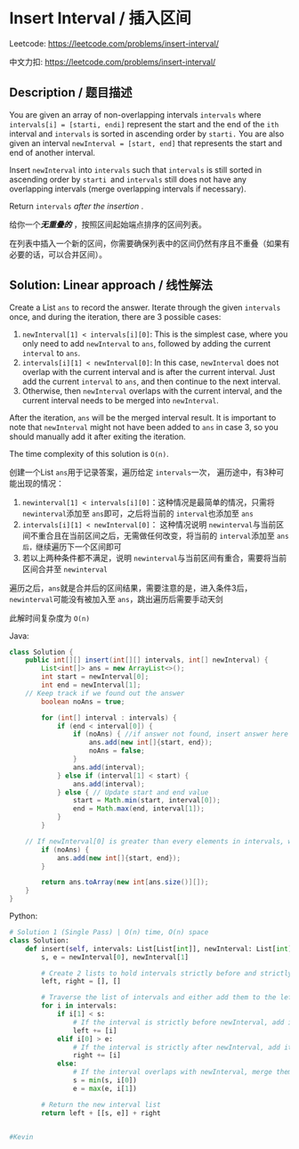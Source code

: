 # Insert Interval / 插入区间

Leetcode: https://leetcode.com/problems/insert-interval/

中文力扣: https://leetcode.com/problems/insert-interval/

## Description / 题目描述

You are given an array of non-overlapping intervals `intervals` where `intervals[i] = [starti, endi]` represent the start and the end of the `ith` interval and `intervals` is sorted in ascending order by `starti.` You are also given an interval `newInterval = [start, end]` that represents the start and end of another interval.

Insert `newInterval` into `intervals` such that `intervals` is still sorted in ascending order by `starti `and `intervals` still does not have any overlapping intervals (merge overlapping intervals if necessary).

Return `intervals`  *after the insertion* .

给你一个***无重叠的*** ，按照区间起始端点排序的区间列表。

在列表中插入一个新的区间，你需要确保列表中的区间仍然有序且不重叠（如果有必要的话，可以合并区间）。

## Solution: Linear approach / 线性解法

Create a List `ans` to record the answer. Iterate through the given `intervals` once, and during the iteration, there are 3 possible cases:

1. `newInterval[1] < intervals[i][0]`: This is the simplest case, where you only need to add `newInterval` to `ans`, followed by adding the current `interval` to `ans`.
2. `intervals[i][1] < newInterval[0]`: In this case, `newInterval` does not overlap with the current interval and is after the current interval. Just add the current `interval` to `ans`, and then continue to the next interval.
3. Otherwise, then `newInterval` overlaps with the current interval, and the current interval needs to be merged into `newInterval`.

After the iteration, `ans` will be the merged interval result. It is important to note that `newInterval` might not have been added to `ans` in case 3, so you should manually add it after exiting the iteration.

The time complexity of this solution is `O(n)`.

创建一个List `ans`用于记录答案，遍历给定 `intervals`一次， 遍历途中，有3种可能出现的情况：

1. `newinterval[1] < intervals[i][0]`：这种情况是最简单的情况，只需将 `newinterval`添加至 `ans`即可，之后将当前的 `interval`也添加至 `ans`
2. `intervals[i][1] < newInterval[0]`： 这种情况说明 `newinterval`与当前区间不重合且在当前区间之后，无需做任何改变，将当前的 `interval`添加至 `ans后，`继续遍历下一个区间即可
3. 若以上两种条件都不满足，说明 `newinterval`与当前区间有重合，需要将当前区间合并至 `newinterval`

遍历之后，`ans`就是合并后的区间结果，需要注意的是，进入条件3后，`newinterval`可能没有被加入至 `ans`，跳出遍历后需要手动天剑

此解时间复杂度为 `O(n)`

Java:

```java
class Solution {
    public int[][] insert(int[][] intervals, int[] newInterval) {
        List<int[]> ans = new ArrayList<>();
        int start = newInterval[0];
        int end = newInterval[1];
	// Keep track if we found out the answer
        boolean noAns = true;

        for (int[] interval : intervals) {
            if (end < interval[0]) {
                if (noAns) { //if answer not found, insert answer here
                    ans.add(new int[]{start, end});
                    noAns = false;
                }
                ans.add(interval);
            } else if (interval[1] < start) {
                ans.add(interval);
            } else { // Update start and end value
                start = Math.min(start, interval[0]);
                end = Math.max(end, interval[1]);
            }
        }

	// If newInterval[0] is greater than every elements in intervals, we need to add it on the end
        if (noAns) {
            ans.add(new int[]{start, end});
        }

        return ans.toArray(new int[ans.size()][]);
    }
}

```

Python:

```python
# Solution 1 (Single Pass) | O(n) time, O(n) space
class Solution:
    def insert(self, intervals: List[List[int]], newInterval: List[int]) -> List[List[int]]:
        s, e = newInterval[0], newInterval[1]

        # Create 2 lists to hold intervals strictly before and strictly after the newInterval
        left, right = [], []

        # Traverse the list of intervals and either add them to the left/right lists or merge overlapping ones
        for i in intervals:
            if i[1] < s:
                # If the interval is strictly before newInterval, add it to the left half
                left += [i]
            elif i[0] > e:
                # If the interval is strictly after newInterval, add it to the right half
                right += [i]
            else:
                # If the interval overlaps with newInterval, merge them by updating newInterval
                s = min(s, i[0])
                e = max(e, i[1])

        # Return the new interval list
        return left + [[s, e]] + right


#Kevin
```
